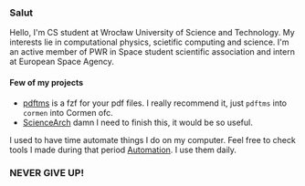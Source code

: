 ### Salut

Hello, I'm CS student at Wrocław University of Science and Technology. My interests lie in computational physics, scietific computing and science. I'm an active member of PWR in Space student scientific association and intern at European Space Agency.

#### Few of my projects
- [pdftms](https://github.com/pingponghero12/pdftms) is a fzf for your pdf files. I really recommend it, just `pdftms` into `cormen` into Cormen ofc.
- [ScienceArch](https://github.com/pingponghero12/ScienceArch) damn I need to finish this, it would be so useful.
  
I used to have time automate things I do on my computer. Feel free to check tools I made during that period [Automation](https://github.com/pingponghero12/Automation). I use them daily.

### NEVER GIVE UP!
